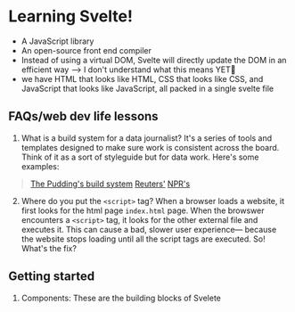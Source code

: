 # Learning Svelte!
- A JavaScript library
- An open-source front end compiler
- Instead of using a virtual DOM, Svelte will directly update the DOM in an efficient way --> I don't understand what this means YET🤔
- we have HTML that looks like HTML, CSS that looks like CSS, and JavaScript that looks like JavaScript, all packed in a single svelte file

## FAQs/web dev life lessons
1. What is a build system for a data journalist?
It's a series of tools and templates designed to make sure work is consistent across the board. Think of it as a sort of styleguide but for data work. 
Here's some examples:
> [The Pudding's build system](https://github.com/the-pudding/starter)
> [Reuters'](https://reuters-graphics.github.io/graphics-svelte-components/)
> [NPR's](https://github.com/nprapps/dailygraphics)

2. Where do you put the `<script>` tag?
When a browser loads a website, it first looks for the html page `index.html` page. When the browswer encounters a `<script>` tag, it looks for the other external file and executes it. This can cause a bad, slower user experience— because the website stops loading until all the script tags are executed. So! What's the fix?

## Getting started
1. Components: These are the building blocks of Svelete
